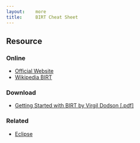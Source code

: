 ```yaml
---
layout:    more
title:     BIRT Cheat Sheet
---
```

<div class="content content-400">
    <div class="board board-326">
        <h2 class="board-title">Resource</h2>
        <div class="board-card">
            <h3 class="board-card-title">Online</h3>
            <ul>
                <li><a href="http://www.eclipse.org/birt/">Official Website</a></li>
                <li><a href="http://en.wikipedia.org/wiki/BIRT_Project">Wikipedia BIRT</a></li>
            </ul>
        </div>
        <div class="board-card">
            <h3 class="board-card-title">Download</h3>
            <ul>
                <li><a href="http://refcardz.dzone.com/refcardz/birt">Getting Started with BIRT by Virgil Dodson [.pdf]</a></li>
            </ul>
        </div>
        <div class="board-card">
            <h3 class="board-card-title">Related</h3>
            <ul>
                <li><a href="/eclipse" title="Eclipse Cheat Sheet">Eclipse</a></li>
            </ul>
        </div>
    </div>
</div>
